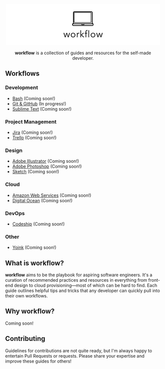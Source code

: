 <p align="center">
  <img src="images/workflow-banner.png">
</p>

<p align="center">
<strong>workflow</strong> is a collection of guides and resources for the self-made developer.
</p>

## Workflows

### Development
* [Bash](guides/bash.md) (Coming soon!)
* [Git & GitHub](guides/git.md) (In progress!)
* [Sublime Text](guides/sublime.md) (Coming soon!)

### Project Management
* [Jira](guides/jira.md) (Coming soon!)
* [Trello](guides/trello.md) (Coming soon!)

### Design
* [Adobe Illustrator](guides/illustrator.md) (Coming soon!)
* [Adobe Photoshop](guides/photoshop.md) (Coming soon!)
* [Sketch](guides/sketch.md) (Coming soon!)

### Cloud
* [Amazon Web Services](guides/aws.md) (Coming soon!)
* [Digital Ocean](guides/digital-ocean.md) (Coming soon!)

### DevOps
* [Codeship](guides/codeship.md) (Coming soon!)

### Other
* [Yoink](guides/yoink.md) (Coming soon!)

## What is workflow?

**workflow** aims to be the playbook for aspiring software engineers. It's a curation of recommended practices and resources in everything from front-end design to cloud provisioning—most of which can be hard to find. Each guide outlines helpful tips and tricks that any developer can quickly pull into their own workflows. 

## Why workflow?

Coming soon!

## Contributing

Guidelines for contributions are not quite ready, but I'm always happy to entertain Pull Requests or requests. Please share your expertise and improve these guides for others!